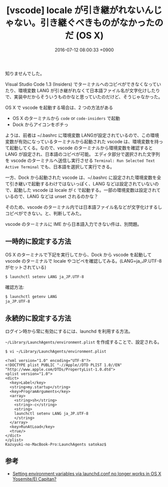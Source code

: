 ﻿---
layout: post
title:  "[vscode] locale が引き継がれないんじゃない。引き継ぐべきものがなかったのだ (OS X)"
date:   2016-07-12 08:00:33 +0900
---

知りませんでした。

Visual Studio Code 1.3 (Insiders) でターミナルへのコピペができなくなっていたり、環境変数 LANG が引き継がれなくて日本語ファイル名が文字化けしたりで、実装中だからそういうものかなと思っていたのだけど、そうじゃなかった。

OS X で vscode を起動する場合は、2 つの方法がある

  * OS X のターミナルから `code` or `code-insiders` で起動
  * Dock からアイコンをポチっ

ようは、前者は ~/.bashrc に環境変数 LANGが設定されているので、この環境変数が有効になっているターミナルから起動された vscode は、環境変数を持って起動してくる。なので、vscode のターミナルから環境変数を確認すると LANG が設定され、日本語のコピペが可能。
エディタ部分で選択された文字列を vscode のターミナルへ送信し実行させる `Terminal: Run Selected Text Active Terminal` でも、日本語を選択して実行できる。

一方、Dock から起動された vscode は、~/.bashrc に設定された環境変数を全て引き継いで起動するわけではないっぽく、LANG などは設定されていないので、起動した vscode は locale が `C` で起動する。一部の環境変数は設定されているので、LANG などは unset されるのかな？ 

そのため、vscode のターミナル内では日本語ファイル名などが文字化けするしコピペができない。と、判断してみた。

vscode のターミナルに IME から日本語入力できない件は、別問題。




## 一時的に設定する方法

OS X のターミナルで下記を実行してから、Dock から vscode を起動して vscode のターミナルで locale やコピペを確認してみる。(LANG=ja_JP.UTF-8 がセットされている)

```bash
$ launchctl setenv LANG ja_JP.UTF-8
```

確認方法: 

```bash
$ launchctl getenv LANG 
ja_JP.UTF-8
```

## 永続的に設定する方法

ログイン時から常に有効にするには、launchd を利用する方法。

`~/Library/LaunchAgents/environment.plist` を作成することで、設定される。

```bash
$ vi ~/Library/LaunchAgents/environment.plist
```

```plist
<?xml version="1.0" encoding="UTF-8"?>
<!DOCTYPE plist PUBLIC "-//Apple//DTD PLIST 1.0//EN" "http://www.apple.com/DTDs/PropertyList-1.0.dtd">
<plist version="1.0">
<dict>
  <key>Label</key>
  <string>my.startup</string>
  <key>ProgramArguments</key>
  <array>
    <string>sh</string>
    <string>-c</string>
    <string>
    launchctl setenv LANG ja_JP.UTF-8
    </string>
  </array>
  <key>RunAtLoad</key>
  <true/>
</dict>
</plist>
Kazuyuki-no-MacBook-Pro:LaunchAgents satokaz$ 
```

## 参考

* [Setting environment variables via launchd.conf no longer works in OS X Yosemite/El Capitan?](http://stackoverflow.com/questions/25385934/setting-environment-variables-via-launchd-conf-no-longer-works-in-os-x-yosemite)
